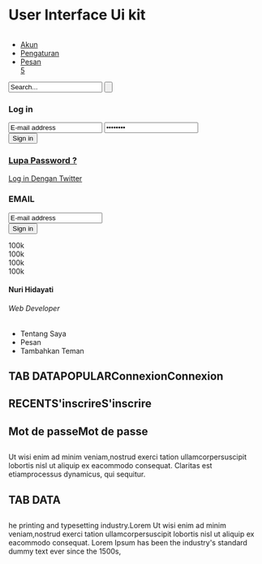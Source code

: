 <!--Author: W3layouts
Author URL: http://w3layouts.com
License: Creative Commons Attribution 3.0 Unported
License URL: http://creativecommons.org/licenses/by/3.0/
-->
<!DOCTYPE HTML>
<html>
<head>
<title>User Interface Ui Kit Flat Bootstrap Responsive Website Template | Home :: w3layouts</title>
<link href="css/bootstrap.css" rel="stylesheet" type="text/css" media="all">
<!-- jQuery (necessary for Bootstrap's JavaScript plugins) -->
<script src="js/jquery-1.11.0.min.js"></script>
<!-- Custom Theme files -->
<link href="css/style.css" rel="stylesheet" type="text/css" media="all"/>
<!-- Custom Theme files -->
<meta name="viewport" content="width=device-width, initial-scale=1">
<meta http-equiv="Content-Type" content="text/html; charset=utf-8" />
<script type="application/x-javascript"> addEventListener("load", function() { setTimeout(hideURLbar, 0); }, false); function hideURLbar(){ window.scrollTo(0,1); }>
</script>
<meta name="keywords" content="User Interface Ui Kit Responsive web template, Bootstrap Web Templates, Flat Web Templates, Andriod Compatible web template, Smartphone Compatible web template, free webdesigns for Nokia, Samsung, LG, SonyEricsson, Motorola web design" />
<!-- start-smoth-scrolling -->
	<script type="text/javascript" src="js/move-top.js"></script>
	<script type="text/javascript" src="js/easing.js"></script>
		<script type="text/javascript">
				jQuery(document).ready(function($) {
					$(".scroll").click(function(event){		
						event.preventDefault();
						$('html,body').animate({scrollTop:$(this.hash).offset().top},1000);
					});
				});
		</script>
<!--Calender-->
		<link rel="stylesheet" href="css/clndr.css" type="text/css" />
		<script src="js/underscore-min.js"></script>
		<script src= "js/moment-2.2.1.js"></script>
		<script src="js/clndr.js"></script>
		<script src="js/site.js"></script>
  <!--End Calender-->
	</head>
	<body>
		<!--container-->
		<div class="container">
		  <!--main-content-->
		        <h1>User Interface Ui kit</h1>
		  <div class="main-content">
		    <!--top-header-->
				<div class="top-header">
				 <!--top-nav-->
					<div class="col-md-8 top-nav">
					  <span class="menu"> <img src="images/icon.png" alt=""></span>
						<ul class="res">
							<li><a href="#home"><i class="glyphicon glyphicon-user"> </i> Akun</a></li>
							<li><a class="active" href="#"><i class="glyphicon glyphicon-cog"> </i> Pengaturan</a></li>
							<li><a href="#"><i class="glyphicon glyphicon-envelope"> </i> Pesan <div class="rate">5</div></a></li>
						</ul>
			<!-- script-for-menu -->
						 <script>
						   $( "span.menu" ).click(function() {
							 $( "ul.res" ).slideToggle( 300, function() {
							 // Animation complete.
							  });
							 });
						</script>
						<!-- /script-for-menu -->
				   </div>
				    <div class="col-md-4 serch1">
				    <form>
						<input type="text" value="Search..." onfocus="this.value = '';" onblur="if (this.value == '') {this.value = 'Search...';}">
						<input type="submit" value="">
					</form>
			     </div>
				 <div class="clearfix"> </div>
				<!--top-nav-->
		 </div>
		  <!--top-header-->
		   <!--inner-content-->
		    <div class="inner-content">
			  <!--web-forms-->
			    <div class="web-forms">
				 <!--first-one-->
				 <div class="col-md-4 first-one">
				  <div class="first-one-inner">
				     <h3 class="tittle">Log in</h3>
					<form>
						<input type="text" class="text" value="E-mail address" onfocus="this.value = '';" onblur="if (this.value == '') {this.value = 'E-mail address';}" >
						<input type="password" value="Password" onfocus="this.value = '';" onblur="if (this.value == '') {this.value = 'Password';}">
						<div class="submit"><input type="submit" onclick="myFunction()" value="Sign in" ></div>
						<div class="clearfix"></div>
						<div class="new">
							<h3><a href="#">Lupa Password ?</a></h3>
						</div>
					</form>
				   </div>
				   <a href="#" class="hvr-bounce-to-bottom">Log in Dengan Twitter</a>
			      </div>
				   <!--second-one-->
				 <div class="col-md-4 second-one">
				  <div class="first-one-inner">
				     <h3 class="tittle">EMAIL</h3>
					<form>
						<input type="text" class="text" value="E-mail address" onfocus="this.value = '';" onblur="if (this.value == '') {this.value = 'E-mail address';}" >
						<div class="submit"><input type="submit" onclick="myFunction()" value="Sign in" ></div>
						<div class="clearfix"></div>
					</form>
				   </div>
				          <div class="social">
									<div class="col-md-3 social-left ph">
										<div class="img"><img class="img-responsive" src="images/fb.png" alt=""></div><span>100k</span>
									</div>
									<div class="col-md-3 social-left social-middle">
										<div class="img"><img class="img-responsive" src="images/tw.png" alt=""></div><span  class="tw">100k</span>
									</div>
									<div class="col-md-3 social-left social-right">
					  	               <div class="img"><img class="img-responsive" src="images/gmail.png" alt=""></div><span class="gmail">100k</span>
									</div>
									<div class="col-md-3 social-left social-lost">
					  	               <div class="img"><img class="img-responsive" src="images/email.png" alt=""></div><span class="email">100k</span>
									</div>
									<div class="clearfix"></div>
								</div>
			      </div>
				   <!--//second-one-->
				   <!--/third-one-->
				   <div class="col-md-4 first-one">
					    <div class="first-one-inner lost">
						    <div class="here">
								<div class="here-bottom">
									<img src="images/kucing.jpg" alt="">
										<h4>Nuri Hidayati</h4>
										<h6>Web Developer</h6>
								</div>
							</div>
					     </div>
						 <div class="deals">
							<div class="sap_tabs">	
									<div id="horizontalTab" style="display: block; width: 100%; margin: 0px;">
										 <ul class="resp-tabs-list">
											  <li class="resp-tab-item" aria-controls="tab_item-0" role="tab">Tentang Saya</li>
											  <li class="resp-tab-item" aria-controls="tab_item-1" role="tab">Pesan</li>
											   <li class="resp-tab-item resp-tab-active" aria-controls="tab_item-2" role="tab">Tambahkan Teman</li>
										 </ul>				  	 
										<div class="resp-tabs-container">
											<h2 class="resp-accordion" role="tab" aria-controls="tab_item-0">
											<span class="resp-arrow"></span>TAB DATAPOPULARConnexionConnexion</h2>
												<h2 class="resp-accordion" role="tab" aria-controls="tab_item-1"><span class="resp-arrow"></span>RECENTS'inscrireS'inscrire</h2><h2 class="resp-accordion resp-tab-active" role="tab" aria-controls="tab_item-2"><span class="resp-arrow"></span>Mot de passeMot de passe</h2><h2 class="resp-accordion" role="tab" aria-controls="tab_item-3"><span class="resp-arrow"></span></h2><div class="tab-1 resp-tab-content" aria-labelledby="tab_item-0">
													<p>Ut wisi enim ad minim veniam,nostrud exerci tation ullamcorpersuscipit lobortis nisl ut aliquip ex eacommodo consequat. Claritas est etiamprocessus dynamicus, qui sequitur.</p>
												</div>
												<h2 class="resp-accordion" role="tab" aria-controls="">
												<span class="resp-arrow"></span>TAB DATA</h2>
												<h2 class="resp-accordion" role="tab" aria-controls="tab_item-5"><span class="resp-arrow"></span></h2><h2 class="resp-accordion" role="tab" aria-controls="tab_item-6"><span class="resp-arrow"></span></h2><div class="tab-1 resp-tab-content" aria-labelledby="tab_item-1">
												    <p>he printing and typesetting industry.Lorem Ut wisi enim ad minim veniam,nostrud exerci tation ullamcorpersuscipit lobortis nisl ut aliquip ex eacommodo consequat. Lorem Ipsum has been the industry's standard dummy text ever since the 1500s, </p>
			                                    </div>										
										</div>
									</div>
									<script src="js/easyResponsiveTabs.js" type="text/javascript"></script>
									<script type="text/javascript">
										$(document).ready(function () {
											$('#horizontalTab').easyResponsiveTabs({
												type: 'default', //Types: default, vertical, accordion           
												width: 'auto', //auto or any width like 600px
												fit: true   // 100% fit in a container
											});
										});
									   </script>	
							</div>				
				         </div>
				      </div>
					  	<div class="clearfix"></div>
				   <!--//third-one-->
			    </div>
				  <!--//web-forms-->
